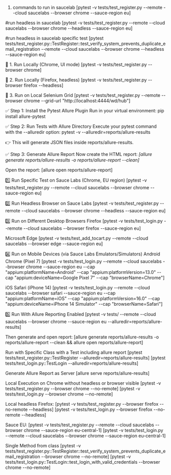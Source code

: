 1. commands to run in saucelab
[pytest -v tests/test_register.py --remote --cloud saucelabs --browser chrome --sauce-region eu]

#run headless in saucelab
[pytest -v tests/test_register.py --remote --cloud saucelabs --browser chrome --headless --sauce-region eu]

#run headless in saucelab specific test
[pytest tests/test_register.py::TestRegister::test_verify_system_prevents_duplicate_email_registration --remote --cloud saucelabs --browser chrome --headless --sauce-region eu]

🔹 1. Run Locally (Chrome, UI mode)
[pytest -v tests/test_register.py --browser chrome]

🔹 2. Run Locally (Firefox, headless)
[pytest -v tests/test_register.py --browser firefox --headless]

🔹 3. Run on Local Selenium Grid
[pytest -v tests/test_register.py --remote --browser chrome --grid-url "http://localhost:4444/wd/hub"]

✅ Step 1: Install the Pytest Allure Plugin
Run in your virtual environment:
pip install allure-pytest

✅ Step 2: Run Tests with Allure Directory
Execute your pytest command with the --alluredir option:
pytest -v --alluredir=reports/allure-results

👉 This will generate JSON files inside reports/allure-results.

✅ Step 3: Generate Allure Report
Now create the HTML report:
*[allure generate reports/allure-results -o reports/allure-report --clean]*

Open the report:
[allure open reports/allure-report]

1️⃣ Run Specific Test on Sauce Labs (Chrome, EU region)
[pytest -v tests/test_register.py --remote --cloud saucelabs --browser chrome --sauce-region eu]

2️⃣ Run Headless Browser on Sauce Labs
[pytest -v tests/test_register.py --remote --cloud saucelabs --browser chrome --headless --sauce-region eu]

3️⃣ Run on Different Desktop Browsers
Firefox
[pytest -v tests/test_login.py --remote --cloud saucelabs --browser firefox --sauce-region eu]

Microsoft Edge
[pytest -v tests/test_add_tocart.py --remote --cloud saucelabs --browser edge --sauce-region eu]

4️⃣ Run on Mobile Devices (via Sauce Labs Emulators/Simulators)
Android Chrome (Pixel 7)
[pytest -v tests/test_login.py --remote --cloud saucelabs --browser chrome --sauce-region eu --cap "appium:platformName=Android" --cap "appium:platformVersion=13.0" --cap "appium:deviceName=Google Pixel 7" --cap "browserName=Chrome"]

iOS Safari (iPhone 14)
[pytest -v tests/test_login.py --remote --cloud saucelabs --browser safari --sauce-region eu --cap "appium:platformName=iOS" --cap "appium:platformVersion=16.0" --cap "appium:deviceName=iPhone 14 Simulator" --cap "browserName=Safari"]

5️⃣ Run With Allure Reporting Enabled
[pytest -v tests/ --remote --cloud saucelabs --browser chrome --sauce-region eu --alluredir=reports/allure-results]

Then generate and open report:
[allure generate reports/allure-results -o reports/allure-report --clean && allure open reports/allure-report]

Run with Specific Class with a Test including allure report
[pytest tests/test_register.py::TestRegister --alluredir=reports/allure-results]
[pytest tests/test_login.py::TestLogin --alluredir=reports/allure-results]

Generate Allure Report as Server
[allure serve reports/allure-results]

Local Execution on Chrome without headless or browser visible
[pytest -v tests/test_register.py --browser chrome --no-remote]
[pytest -v tests/test_login.py --browser chrome --no-remote]

Local headless Firefox:
[pytest -v tests/test_register.py --browser firefox --no-remote --headless]
[pytest -v tests/test_login.py --browser firefox --no-remote --headless]

Sauce EU:
[pytest -v tests/test_register.py --remote --cloud saucelabs --browser chrome --sauce-region eu-central-1]
[pytest -v tests/test_login.py --remote --cloud saucelabs --browser chrome --sauce-region eu-central-1]

Single Method from class
[pytest -v tests/test_register.py::TestRegister::test_verify_system_prevents_duplicate_email_registration --browser chrome --no-remote]
[pytest -v tests/test_login.py::TestLogin::test_login_with_valid_credentials --browser chrome --no-remote]

